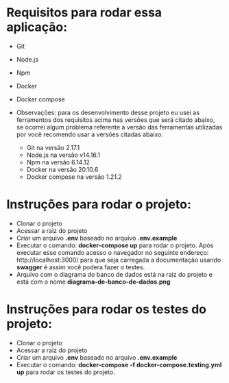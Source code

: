Requisitos para rodar essa aplicação:
======================================

- Git 
- Node.js
- Npm
- Docker
- Docker compose

- Observações: para os desenvolvimento desse projeto eu usei as ferramentos dos requisitos acima nas versões que será citado abaixo, se ocorrei algum problema referente a versão das ferramentas utilizadas por você recomendo usar a versões citadas abaixo.
    - Git na versão 2.17.1
    - Node.js na versão v14.16.1
    - Npm na versão 6.14.12
    - Docker na versão 20.10.6
    - Docker compose na versão 1.21.2


Instruções para rodar o projeto:
=================================

- Clonar o projeto
- Acessar a raiz do projeto
- Criar um arquivo **.env** baseado no arquivo **.env.example**
- Executar o comando: **docker-compose up** para rodar o projeto. Após executar esse comando acesso o navegador no seguinte endereço: http://localhost:3000/ para que seja carregada a documentação usando **swagger** é assim você podera fazer o testes.
 - Arquivo com o diagrama do banco de dados está na raiz do projeto e está com o nome **diagrama-de-banco-de-dados.png** 

Instruções para rodar os testes do projeto:
============================================

- Clonar o projeto
- Acessar a raiz do projeto
- Criar um arquivo **.env** baseado no arquivo **.env.example**
- Executar o comando: **docker-compose -f docker-compose.testing.yml up** para rodar os  testes do projeto. 
